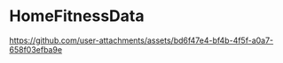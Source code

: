 # HomeFitnessData



https://github.com/user-attachments/assets/bd6f47e4-bf4b-4f5f-a0a7-658f03efba9e


